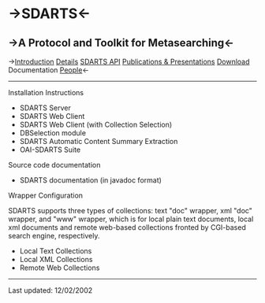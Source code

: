 ->SDARTS<-
  ======

->A Protocol and Toolkit for Metasearching<-
  ----------------------------------------

->[Introduction](https://github.com/ipeirotis/SDARTS/edit/master/introduction.md) [Details](https://github.com/ipeirotis/SDARTS/blob/master/details.md) [SDARTS API](https://github.com/ipeirotis/SDARTS/blob/master/sdartsapi.md) [Publications & Presentations](https://github.com/ipeirotis/SDARTS/blob/master/publications.md) [Download](https://github.com/ipeirotis/SDARTS/blob/master/download.md)	Documentation [People](https://github.com/ipeirotis/SDARTS/blob/master/people.md)<-

* * *
Installation Instructions

 * SDARTS Server
 * SDARTS Web Client
 * SDARTS Web Client (with Collection Selection)
 * DBSelection module
 * SDARTS Automatic Content Summary Extraction
 * OAI-SDARTS Suite

Source code documentation

 * SDARTS documentation (in javadoc format)

Wrapper Configuration

SDARTS supports three types of collections: text "doc" wrapper, xml "doc" wrapper, and "www" wrapper, which is for local plain text documents, local xml documents and remote web-based collections fronted by CGI-based search engine, respectively.

 * Local Text Collections
 * Local XML Collections
 * Remote Web Collections

***

Last updated: 12/02/2002